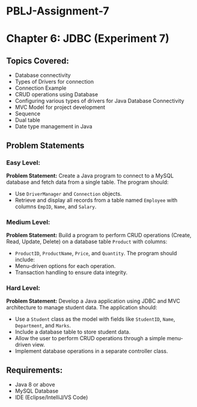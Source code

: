 # PBLJ-Assignment-7

# Chapter 6: JDBC (Experiment 7)

## Topics Covered:
- Database connectivity
- Types of Drivers for connection
- Connection Example
- CRUD operations using Database
- Configuring various types of drivers for Java Database Connectivity
- MVC Model for project development
- Sequence
- Dual table
- Date type management in Java

## Problem Statements

### Easy Level:
**Problem Statement:**
Create a Java program to connect to a MySQL database and fetch data from a single table. The program should:
- Use `DriverManager` and `Connection` objects.
- Retrieve and display all records from a table named `Employee` with columns `EmpID`, `Name`, and `Salary`.

### Medium Level:
**Problem Statement:**
Build a program to perform CRUD operations (Create, Read, Update, Delete) on a database table `Product` with columns:
- `ProductID`, `ProductName`, `Price`, and `Quantity`.
The program should include:
- Menu-driven options for each operation.
- Transaction handling to ensure data integrity.

### Hard Level:
**Problem Statement:**
Develop a Java application using JDBC and MVC architecture to manage student data. The application should:
- Use a `Student` class as the model with fields like `StudentID`, `Name`, `Department`, and `Marks`.
- Include a database table to store student data.
- Allow the user to perform CRUD operations through a simple menu-driven view.
- Implement database operations in a separate controller class.

## Requirements:
- Java 8 or above
- MySQL Database
- IDE (Eclipse/IntelliJ/VS Code)




